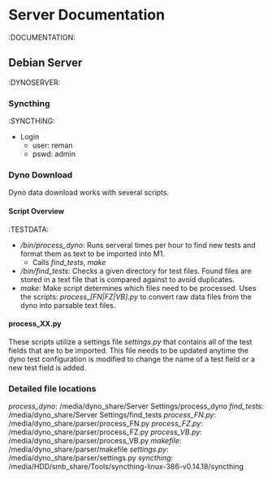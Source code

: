 # Server Documentation 
:DOCUMENTATION:
## Debian Server
:DYNOSERVER:
### Syncthing
:SYNCTHING:
  - Login
    - user: reman
    - pswd: admin

### Dyno Download

Dyno data download works with several scripts.

#### Script Overview
:TESTDATA:
  - */bin/process_dyno*: Runs serveral times per hour to find new tests and
   format them as text to be imported into M1.
    - Calls *find_tests*, *make*
  - */bin/find_tests*: Checks a given directory for test files. Found files are
    stored in a text file that is compared against to avoid duplicates.
  - *make*: Make script determines which files need to be processed. Uses the
    scripts: *process_[FN|FZ|VB].py* to convert raw data files from the dyno into
    parsable text files.

#### process_XX.py

These scripts utilize a settings file *settings.py* that contains all of the
test fields that are to be imported. This file needs to be updated anytime the
dyno test configuration is modified to change the name of a test field or a new
test field is added.

### Detailed file locations

*process_dyno*:  /media/dyno_share/Server Settings/process_dyno
*find_tests*:    /media/dyno_share/Server Settings/find_tests
*process_FN.py*: /media/dyno_share/parser/process_FN.py
*process_FZ.py*: /media/dyno_share/parser/process_FZ.py
*process_VB.py*: /media/dyno_share/parser/process_VB.py
*makefile*:      /media/dyno_share/parser/makefile
*settings.py*:   /media/dyno_share/parser/settings.py
*syncthing*:     /media/HDD/smb_share/Tools/syncthing-linux-386-v0.14.18/syncthing

